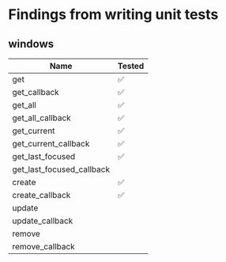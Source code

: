 # Findings from writing unit tests

## windows

| Name                      | Tested |
| ------------------------- | ------ |
| get                       | ✅     |
| get_callback              | ✅     |
| get_all                   | ✅     |
| get_all_callback          | ✅     |
| get_current               | ✅     |
| get_current_callback      | ✅     |
| get_last_focused          | ✅     |
| get_last_focused_callback |        |
| create                    | ✅     |
| create_callback           | ✅     |
| update                    |        |
| update_callback           |        |
| remove                    |        |
| remove_callback           |        |
